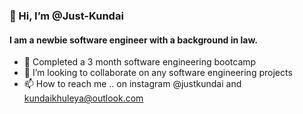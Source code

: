 ### 👋 Hi, I’m @Just-Kundai

#### I am a newbie software engineer with a background in law.


- 🌱 Completed a 3 month software engineering bootcamp 
- 💞️ I’m looking to collaborate on any software engineering projects 
- 📫 How to reach me .. on instagram @justkundai and kundaikhuleya@outlook.com





